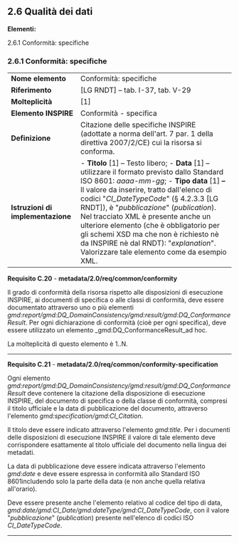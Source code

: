 ## 2.6 Qualità dei dati

**Elementi:**

2.6.1 Conformità: specifiche

### 2.6.1 Conformità: specifiche

|  |  |
| --- | --- |
| **Nome elemento** | Conformità: specifiche |
| **Riferimento** | [LG RNDT] – tab. I-37, tab. V-29 |
| **Molteplicità** | [1] |
| **Elemento INSPIRE** | Conformità - specifica |
| **Definizione** | Citazione delle specifiche INSPIRE (adottate a norma dell&#39;art. 7 par. 1 della direttiva 2007/2/CE) cui la risorsa si conforma. |
| **Istruzioni di implementazione** | - **Titolo** [1] – Testo libero; - **Data** [1] – utilizzare il formato previsto dallo Standard ISO 8601: _aaaa-mm-gg_; - **Tipo data** [1] **–** Il valore da inserire, tratto dall&#39;elenco di codici &quot;_CI\_DateTypeCode_&quot; (§ 4.2.3.3 [LG RNDT]), è &quot;_pubblicazione_&quot; (_publication_). Nel tracciato XML è presente anche un ulteriore elemento (che è obbligatorio per gli schemi XSD ma che non è richiesto nè da INSPIRE nè dal RNDT): &quot;_explanation_&quot;. Valorizzare tale elemento come da esempio XML. |

**Requisito C.20** - **metadata/2.0/req/common/conformity**

Il grado di conformità della risorsa rispetto alle disposizioni di esecuzione INSPIRE, ai documenti di specifica o alle classi di conformità, deve essere documentato attraverso uno o più elementi _gmd:report/gmd:DQ\_DomainConsistency/gmd:result/gmd:DQ\_ConformanceResult_. Per ogni dichiarazione di conformità (cioè per ogni specifica), deve essere utilizzato un elemento _gmd:DQ\_ConformanceResult_ad hoc.

La molteplicità di questo elemento è 1..N.

---

**Requisito C.21** - **metadata/2.0/req/common/conformity-specification**

Ogni elemento _gmd:report/gmd:DQ\_DomainConsistency/gmd:result/gmd:DQ\_ConformanceResult_ deve contenere la citazione della disposizione di esecuzione INSPIRE, del documento di specifica o della classe di conformità, compresi il titolo ufficiale e la data di pubblicazione del documento, attraverso l&#39;elemento _gmd:specification/gmd:CI\_Citation_.

Il titolo deve essere indicato attraverso l&#39;elemento _gmd:title_. Per i documenti delle disposizioni di esecuzione INSPIRE il valore di tale elemento deve corrispondere esattamente al titolo ufficiale del documento nella lingua dei metadati.

La data di pubblicazione deve essere indicata attraverso l&#39;elemento _gmd:date_ e deve essere espressa in conformità allo Standard ISO 8601includendo solo la parte della data (e non anche quella relativa all&#39;orario).

Deve essere presente anche l&#39;elemento relativo al codice del tipo di data, _gmd:date/gmd:CI\_Date/gmd:dateType/gmd:CI\_DateTypeCode_, con il valore &quot;_pubblicazione_&quot; (_publication_) presente nell&#39;elenco di codici ISO _CI\_DateTypeCode_.

---
